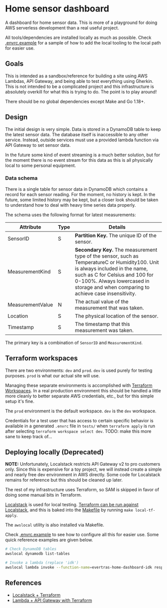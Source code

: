 # Home sensor dashboard

A dashboard for home sensor data. This is more of a playground for doing AWS
serverless development than a real useful project.

All tools/dependencies are installed locally as much as possible. Check
[.envrc.example](./.envrc.example) for a sample of how to add the local tooling
to the local path for easier use.

## Goals

This is intended as a sandbox/reference for building a site using AWS Lambdas,
API Gateway, and being able to test everything using Gherkin. This is not
intended to be a complicated project and this infrastructure is absolutely
overkill for what this is trying to do. The point is to play around!

There should be no global dependencies except Make and Go 1.18+.

## Design

The initial design is very simple. Data is stored in a DynamoDB table to keep
the latest sensor data. The database itself is inaccessible to any other
service. Instead, outside services must use a provided lambda function via API
Gateway to set sensor data.

In the future some kind of event streaming is a much better solution, but for
the moment there is no event stream for this data as this is all physically
local to some personal equipment.

### Data schema

There is a single table for sensor data in DynamoDB which contains a record for
each sensor reading. For the moment, no history is kept. In the future, some
limited history may be kept, but a closer look should be taken to understand
how to deal with heavy time series data properly.

The schema uses the following format for latest measurements:

| Attribute        | Type | Details                                                                                                                                                                                                                                                   |
| ---------------- | ---- | --------------------------------------------------------------------------------------------------------------------------------------------------------------------------------------------------------------------------------------------------------- |
| SensorID         | S    | **Partition Key.** The unique ID of the sensor.                                                                                                                                                                                                           |
| MeasurementKind  | S    | **Secondary Key.** The measurement type of the sensor, such as TemperatureC or Humidity100. Unit is always included in the name, such as C for Celsius and 100 for 0-100%. Always lowercased in storage and when comparing to achieve case insensitivity. |
| MeasurementValue | N    | The actual value of the measurement that was taken.                                                                                                                                                                                                       |
| Location         | S    | The physical location of the sensor.                                                                                                                                                                                                                      |
| Timestamp        | S    | The timestamp that this measurement was taken.                                                                                                                                                                                                            |

The primary key is a combination of `SensorID` and `MeasurementKind`.

## Terraform workspaces

There are two environments: `dev` and `prod`. `dev` is used purely for testing
purposes. `prod` is what our actual site will use.

Managing these separate environments is accomplished with [Terraform
Workspaces](https://developer.hashicorp.com/terraform/language/state/workspaces).
In a real production environment this should be handled a little more cleanly to
better separate AWS credentials, etc., but for this simple setup it's fine.

The `prod` environment is the default workspace. `dev` is the `dev` workspace.

Credentials for a test user that has access to certain specific behavior is
available in a generated `.envrc` file in `tests/` when `terraform apply` is run
after selecting `terraform workspace select dev`. TODO: make this more sane to
keep track of...

## Deploying locally (Deprecated)

**NOTE:** Unfortunately, Localstack restricts API Gateway v2 to pro customers
only. Since this is expensive for a toy project, we will instead create a
simple and nearly free dev environment in AWS directly. Some code for
Localstack remains for reference but this should be cleaned up later.

The rest of my infrastructure uses Terraform, so SAM is skipped in favor of
doing some manual bits in Terraform.

[Localstack](https://github.com/localstack/localstack) is used for local
testing. [Terraform can be run against
Localstack](https://docs.localstack.cloud/integrations/terraform/), and this is
baked into the [Makefile](./Makefile) by running `make local-tf-apply`.

The `awslocal` utility is also installed via Makefile.

Check [.envrc.example](./.envrc.example) to see how to configure all this for
easier use. Some quick reference examples are given below.

```bash
# Check DynamoDB tables
awslocal dynamodb list-tables

# Invoke a lambda (replace 'idk')
awslocal lambda invoke --function-name=evertras-home-dashboard-idk response.json
```

## References

- [Localstack + Terraform](https://docs.localstack.cloud/integrations/terraform/)
- [Lambda + API Gateway with Terraform](https://learn.hashicorp.com/tutorials/terraform/lambda-api-gateway)
